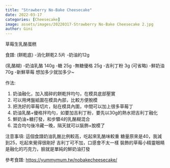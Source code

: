 ```yaml
---
title: "Strawberry No-Bake Cheesecake"
date: 2022-03-17
categories: [Cheesecake]
image: assets/images/20220317-Strawberry No-Bake Cheesecake 2.jpg
author: Gini
---
```

草莓生乳酪蛋糕

食譜:
(餅乾底)
-消化餅乾2.5片
-奶油約12g

(乳酪糊)
-奶油乳酪 140g
-糖 25g
-無糖優格 25g
-吉利丁粉 3g (可省略)
-鮮奶油 70g
-新鮮草莓 想加多少就加多少~

作法:
1. 奶油融化，加入搗碎的餅乾拌均勻，在模具底部壓實
2. 可以用烤盤紙圍在模具內部，比較方便脫模
3. 把洗好的草莓切片，貼在模具內圍，中間可以加上很多草莓丁
4. 奶油乳酪+優格拌均勻，如要加吉利丁粉，要先以30g的熱水把吉利丁融化
5. 鮮奶油+糖打發，和步驟4的乳酪糊混合
6. 混合均勻後冷藏一晚，隔天就可以裝飾+脫模了

注意事項:
這個食譜奶油乳酪比例較高，吃起來乳酪味較重
糖量原來是40，我減到25，吃起來覺得很剛好
吉利丁可不加，口感會不太一樣
裝飾的草莓小精靈眼睛是融化的巧克力，臉就是單純的鮮奶油打發

<p style="overflow-wrap: anywhere;">參考食譜:
<a href="https://example.com/recipe" target="_blank">https://yummymum.tw/nobakecheesecake/</a>
</p>